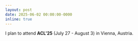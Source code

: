 ```yaml
---
layout: post
date: 2025-06-02 00:00:00-0000
inline: true
---
```


I plan to attend **ACL'25** (July 27 - August 3) in Vienna, Austria.
